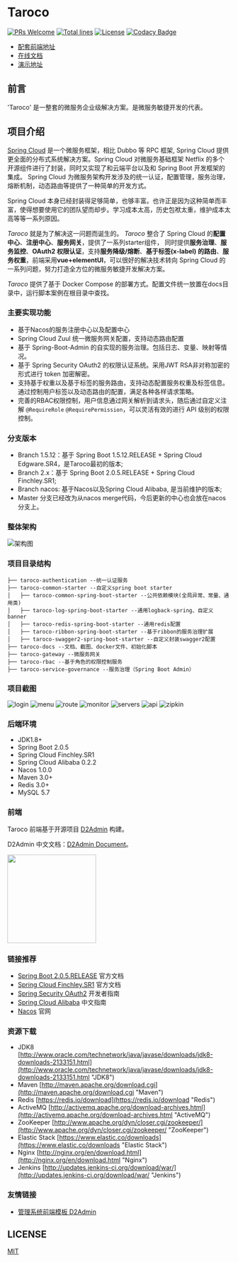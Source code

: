 # Taroco 

[![PRs Welcome](https://img.shields.io/badge/PRs-welcome-brightgreen.svg)](https://github.com/liuht777/Taroco)
[![Total lines](https://tokei.rs/b1/github/liuht777/Taroco?category=lines)](https://github.com/liuht777/Taroco)
[![License](https://img.shields.io/badge/License-Apache%202.0-blue.svg?label=license)](https://github.com/liuht777/Taroco/blob/master/LICENSE)
[![Codacy Badge](https://api.codacy.com/project/badge/Grade/1237f7a17da0481bad1ad1fe0f93b7ea)](https://app.codacy.com/app/liuht777/Taroco?utm_source=github.com&utm_medium=referral&utm_content=liuht777/Taroco&utm_campaign=Badge_Grade_Dashboard)

- [配套前端地址](https://github.com/liuht777/Taroco-UI-NEW)
- [在线文档](http://118.190.154.85:8080)
- [演示地址](http://118.190.154.85)

## 前言

'Taroco' 是一整套的微服务企业级解决方案。是微服务敏捷开发的代表。

## 项目介绍

[Spring Cloud](https://projects.spring.io/spring-cloud/) 是一个微服务框架，相比 Dubbo 等 RPC 框架, Spring Cloud 提供更全面的分布式系统解决方案。Spring 
Cloud 对微服务基础框架 Netflix 的多个开源组件进行了封装，同时又实现了和云端平台以及和 Spring Boot 开发框架的集成。 Spring 
Cloud 为微服务架构开发涉及的统一认证，配置管理，服务治理，熔断机制，动态路由等提供了一种简单的开发方式。

Spring Cloud 本身已经封装得足够简单，也够丰富。也许正是因为这种简单而丰富，使得想要使用它的团队望而却步。学习成本太高，历史包袱太重，维护成本太高等等一系列原因。

*Taroco* 就是为了解决这一问题而诞生的。 *Taroco* 整合了 Spring Cloud 的**配置中心**、**注册中心**、**服务网关**，提供了一系列starter组件，
同时提供**服务治理**、**服务监控**、**OAuth2 权限认证**，支持**服务降级/熔断**、**基于标签(x-label)
的路由**、**服务权重**，前端采用**vue+elementUI**，可以很好的解决技术转向 Spring Cloud 的一系列问题，努力打造全方位的微服务敏捷开发解决方案。

*Taroco* 提供了基于 Docker Compose 的部署方式。配置文件统一放置在docs目录中，运行脚本案例在根目录中查找。

### 主要实现功能

* 基于Nacos的服务注册中心以及配置中心
* Spring Cloud Zuul 统一微服务网关配置，支持动态路由配置
* 基于 Spring-Boot-Admin 的自实现的服务治理。包括日志、变量、映射等情况。
* 基于 Spring Security OAuth2 的权限认证系统。采用JWT RSA非对称加密的形式进行 token 加密解密。
* 支持基于权重以及基于标签的服务路由，支持动态配置服务权重及标签信息。通过控制用户标签以及动态路由的配置，满足各种各样请求策略。
* 完善的RBAC权限控制，用户信息通过网关解析到请求头，随后通过自定义注解 `@RequireRole` `@RequirePermission`，可以灵活有效的进行 API 级别的权限控制。

### 分支版本

* Branch 1.5.12：基于 Spring Boot 1.5.12.RELEASE + Spring Cloud Edgware.SR4，是Taroco最初的版本;
* Branch 2.x：基于 Spring Boot 2.0.5.RELEASE + Spring Cloud Finchley.SR1;
* Branch nacos: 基于Nacos以及Spring Cloud Alibaba, 是当前维护的版本;
* Master 分支已经改为从nacos merge代码，今后更新的中心也会放在nacos分支上。

### 整体架构

![架构图](https://github.com/liuht777/Taroco/blob/master/taroco-docs/files/taroco%E6%9E%B6%E6%9E%84%E5%9B%BE.jpg)

### 项目目录结构

```
├── taroco-authentication --统一认证服务
├── taroco-common-starter --自定义spring boot starter
│   ├── taroco-common-spring-boot-starter --公共依赖模块(全局异常、常量、通用类)
│   ├── taroco-log-spring-boot-starter --通用logback-spring、自定义banner
│   ├── taroco-redis-spring-boot-starter --通用redis配置
│   ├── taroco-ribbon-spring-boot-starter --基于ribbon的服务治理扩展
│   ├── taroco-swagger2-spring-boot-starter --自定义封装swagger2配置
├── taroco-docs --文档、截图、docker文件、初始化脚本
├── taroco-gateway --微服务网关
├── taroco-rbac --基于角色的权限控制服务
├── taroco-service-governance --服务治理（Spring Boot Admin）

```

### 项目截图

![login](https://github.com/liuht777/Taroco/blob/master/taroco-docs/files/login.png)
![menu](https://github.com/liuht777/Taroco/blob/master/taroco-docs/files/menu.png)
![route](https://github.com/liuht777/Taroco/blob/master/taroco-docs/files/route.png)
![monitor](https://github.com/liuht777/Taroco/blob/master/taroco-docs/files/monitor.png)
![servers](https://github.com/liuht777/Taroco/blob/master/taroco-docs/files/servers.png)
![api](https://github.com/liuht777/Taroco/blob/master/taroco-docs/files/api.png)
![zipkin](https://github.com/liuht777/Taroco/blob/master/taroco-docs/files/zipkin.png)

### 后端环境

* JDK1.8+
* Spring Boot 2.0.5
* Spring Cloud Finchley.SR1
* Spring Cloud Alibaba 0.2.2
* Nacos 1.0.0
* Maven 3.0+
* Redis 3.0+
* MySQL 5.7

### 前端

Taroco 前端基于开源项目 [D2Admin](https://github.com/d2-projects/d2-admin) 构建。

D2Admin 中文文档：[D2Admin Document](https://d2-projects.github.io/d2-admin-doc/zh/)。

<a href="https://github.com/d2-projects/d2-admin" target="_blank"><img src="https://raw.githubusercontent.com/FairyEver/d2-admin/master/doc/image/d2-admin@2x.png" width="200"></a>

### 链接推荐

- [Spring Boot 2.0.5.RELEASE](https://docs.spring.io/spring-boot/docs/2.0.5.RELEASE/reference/htmlsingle) 官方文档 
- [Spring Cloud Finchley.SR1](http://cloud.spring.io/spring-cloud-static/Finchley.SR1/multi/multi_spring-cloud.html) 官方文档
- [Spring Security OAuth2](http://projects.spring.io/spring-security-oauth/docs/oauth2.html) 开发者指南
- [Spring Cloud Alibaba](https://github.com/spring-cloud-incubator/spring-cloud-alibaba/wiki) 中文指南
- [Nacos](https://nacos.io/zh-cn/index.html) 官网

### 资源下载

- JDK8 [http://www.oracle.com/technetwork/java/javase/downloads/jdk8-downloads-2133151.html](http://www.oracle.com/technetwork/java/javase/downloads/jdk8-downloads-2133151.html "JDK8")
- Maven [http://maven.apache.org/download.cgi](http://maven.apache.org/download.cgi "Maven")
- Redis [https://redis.io/download](https://redis.io/download "Redis")
- ActiveMQ [http://activemq.apache.org/download-archives.html](http://activemq.apache.org/download-archives.html "ActiveMQ")
- ZooKeeper [http://www.apache.org/dyn/closer.cgi/zookeeper/](http://www.apache.org/dyn/closer.cgi/zookeeper/ "ZooKeeper")
- Elastic Stack [https://www.elastic.co/downloads](https://www.elastic.co/downloads "Elastic Stack")
- Nginx [http://nginx.org/en/download.html](http://nginx.org/en/download.html "Nginx")
- Jenkins [http://updates.jenkins-ci.org/download/war/](http://updates.jenkins-ci.org/download/war/ "Jenkins")

### 友情链接

- [管理系统前端模板 D2Admin](https://github.com/d2-projects/d2-admin)

## LICENSE

[MIT](LICENSE "MIT")


